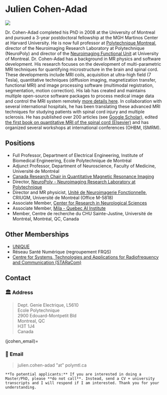 # Julien Cohen-Adad

![](../../.gitbook/assets/cohenadad_pic_square2_small.png)

Dr. Cohen-Adad completed his PhD in 2008 at the University of Montreal and pursued a 3-year postdoctoral fellowship at the MGH Martinos Center at Harvard University. He is now full professor at [Polytechnique Montreal](https://www.polymtl.ca/en/), director of the Neuroimaging Research Laboratory at Polytechnique \(NeuroPoly\) and  director of the [Neuroimaging Functional Unit](https://unf-montreal.ca/) at University of Montreal. Dr. Cohen-Adad has a background in MR physics and software development. His research focuses on the development of multi-parametric MRI techniques for quantifying microstructure in the brain and spinal cord. These developments include MRI coils, acquisition at ultra-high field \(7 Tesla\), quantitative techniques \(diffusion imaging, magnetization transfer, functional MRI\) and image processing software \(multimodal registration, segmentation, motion correction\). His lab has created and maintains multiple open-source software packages to process medical image data and control the MRI system remotely [more details here](https://neuro.polymtl.ca/software.html). In collaboration with several international hospitals, he has been translating these advanced MRI techniques for studying patients with spinal cord injury and multiple sclerosis. He has published over 200 articles \(see [Google Scholar](https://scholar.google.ca/citations?user=6cAZ028AAAAJ&hl=en)\), edited [the first book on quantitative MRI of the spinal cord \(Elsevier\)](http://www.sciencedirect.com/science/book/9780123969736) and has organized several workshops at international conferences \(OHBM, ISMRM\).

## Positions

* Full Professor, Department of Electrical Engineering, Institute of Biomedical Engineering, Ecole Polytechnique de Montréal
* Adjunct Professor, Department of Neuroscience, Faculty of Medicine, Université de Montréal
* [Canada Research Chair in Quantitative Magnetic Resonance Imaging](http://www.chairs-chaires.gc.ca/chairholders-titulaires/profile-eng.aspx?profileId=3521)
* Director, [NeuroPoly - Neuroimaging Research Laboratory at Polytechnique](http://www.neuro.polymtl.ca)
* Director and MR physicist, [Unité de Neuroimagerie Fonctionnelle](https://unf-montreal.ca/), CRIUGM, Université de Montréal \(Office M-5818\)
* Associate Member, [Center for Research in Neurological Sciences](https://www.grsnc.org/home)
* Associate Member, [Mila - Quebec AI Institute](https://mila.quebec/en/person/julien-cohen-adad/)
* Member, Centre de recherche du CHU Sainte-Justine, Université de Montréal, Montréal, QC, Canada

## Other Memberships

* [UNIQUE](https://www.unique.quebec/home)
* Réseau Santé Numérique (regroupement FRQS)
* [Centre for Systems, Technologies and Applications for Radiofrequency and Communication \(STARaCom\)](http://www.staracom.mcgill.ca/)

## Contact

### 🏛  Address

> Dept. Genie Electrique, L5610  
> Ecole Polytechnique  
> 2900 Edouard-Montpetit Bld  
> Montreal, QC  
> H3T 1J4  
> Canada

<!-- the emoji interferes with Sphinx's cross-referencing ability, so make an ascii-only cross-reference we can use instead -->
(jcohen_email)=
### 📩 Email

> julien.cohen-adad "at" polymtl.ca

````{note}
**To potential applicants:** If you are interested in doing a Master/PhD, please **do not call**. Instead, send a CV + university transcripts and I will respond if I am interested. Thank you for your understanding.
````

